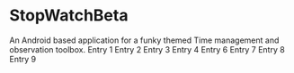 # StopWatchBeta
 An Android based application for a funky themed Time management and observation toolbox.
 Entry 1
 Entry 2
 Entry 3
 Entry 4
 Entry 6
 Entry 7
 Entry 8
 Entry 9
